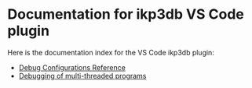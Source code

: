 
# Documentation for ikp3db VS Code plugin

Here is the documentation index for the VS Code ikp3db plugin:

* [Debug Configurations Reference](debug_configurations_reference.md)
* [Debugging of multi-threaded programs](multi_threaded.md)



